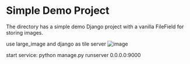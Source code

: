 # Simple Demo Project

The directory has a simple demo Django project with a vanilla FileField
for storing images.

use large_image and django as tile server
![image](https://user-images.githubusercontent.com/23504604/168560168-d07b4069-a281-4c51-b353-22fd112ddbc7.png)


start service:
python manage.py runserver 0.0.0.0:9000
